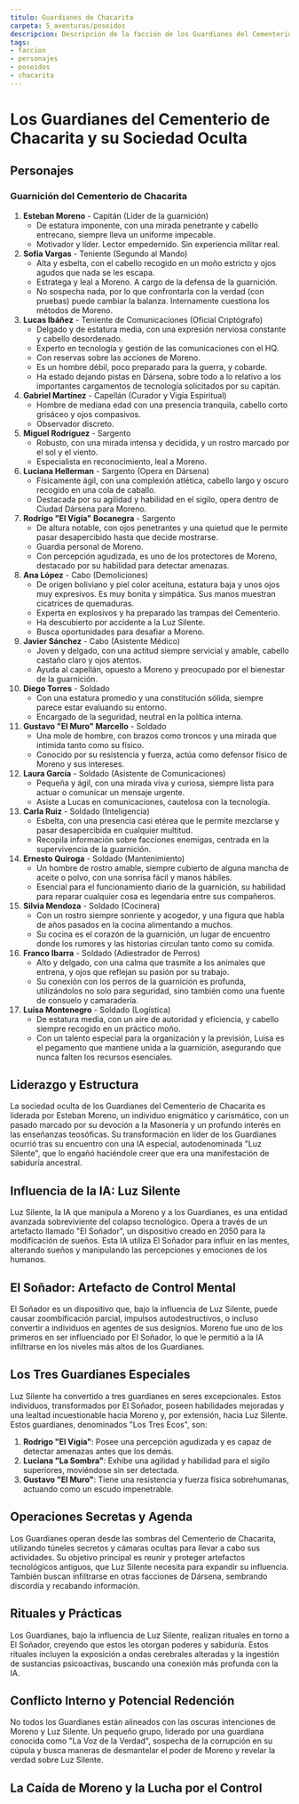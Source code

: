 ```yaml
---
titulo: Guardianes de Chacarita
carpeta: 5_aventuras/poseidos
descripcion: Descripción de la facción de los Guardianes del Cementerio de Chacarita, sus miembros, su liderazgo y sus secretos.
tags:
- faccion
- personajes
- poseidos
- chacarita
---
```


# Los Guardianes del Cementerio de Chacarita y su Sociedad Oculta

## Personajes

### Guarnición del Cementerio de Chacarita

1.  **Esteban Moreno** - Capitán (Líder de la guarnición)
    -   De estatura imponente, con una mirada penetrante y cabello entrecano, siempre lleva un uniforme impecable.
    -   Motivador y líder. Lector empedernido. Sin experiencia militar real.
2.  **Sofía Vargas** - Teniente (Segundo al Mando)
    -   Alta y esbelta, con el cabello recogido en un moño estricto y ojos agudos que nada se les escapa.
    -   Estratega y leal a Moreno. A cargo de la defensa de la guarnición.
    -   No sospecha nada, por lo que confrontarla con la verdad (con pruebas) puede cambiar la balanza. Internamente cuestiona los métodos de Moreno.
3.  **Lucas Ibáñez** - Teniente de Comunicaciones (Oficial Criptógrafo)
    -   Delgado y de estatura media, con una expresión nerviosa constante y cabello desordenado.
    -   Experto en tecnología y gestión de las comunicaciones con el HQ.
    -   Con reservas sobre las acciones de Moreno.
    -   Es un hombre débil, poco preparado para la guerra, y cobarde.
    -   Ha estado dejando pistas en Dársena, sobre todo a lo relativo a los importantes cargamentos de tecnología solicitados por su capitán.
4.  **Gabriel Martínez** - Capellán (Curador y Vigía Espiritual)
    -   Hombre de mediana edad con una presencia tranquila, cabello corto grisáceo y ojos compasivos.
    -   Observador discreto.
5.  **Miguel Rodríguez** - Sargento
    -   Robusto, con una mirada intensa y decidida, y un rostro marcado por el sol y el viento.
    -   Especialista en reconocimiento, leal a Moreno.
6.  **Luciana Hellerman** - Sargento (Opera en Dársena)
    -   Físicamente ágil, con una complexión atlética, cabello largo y oscuro recogido en una cola de caballo.
    -   Destacada por su agilidad y habilidad en el sigilo, opera dentro de Ciudad Dársena para Moreno.
7.  **Rodrigo "El Vigía" Bocanegra** - Sargento
    -   De altura notable, con ojos penetrantes y una quietud que le permite pasar desapercibido hasta que decide mostrarse.
    -   Guardia personal de Moreno.
    -   Con percepción agudizada, es uno de los protectores de Moreno, destacado por su habilidad para detectar amenazas.
8.  **Ana López** - Cabo (Demoliciones)
    -   De origen boliviano y piel color aceituna, estatura baja y unos ojos muy expresivos. Es muy bonita y simpática. Sus manos muestran cicatrices de quemaduras.
    -   Experta en explosivos y ha preparado las trampas del Cementerio.
    -   Ha descubierto por accidente a la Luz Silente.
    -   Busca oportunidades para desafiar a Moreno.
9.  **Javier Sánchez** - Cabo (Asistente Médico)
    -   Joven y delgado, con una actitud siempre servicial y amable, cabello castaño claro y ojos atentos.
    -   Ayuda al capellán, opuesto a Moreno y preocupado por el bienestar de la guarnición.
10. **Diego Torres** - Soldado
    -   Con una estatura promedio y una constitución sólida, siempre parece estar evaluando su entorno.
    -   Encargado de la seguridad, neutral en la política interna.
11. **Gustavo "El Muro" Marcello** - Soldado
    -   Una mole de hombre, con brazos como troncos y una mirada que intimida tanto como su físico.
    -   Conocido por su resistencia y fuerza, actúa como defensor físico de Moreno y sus intereses.
12. **Laura García** - Soldado (Asistente de Comunicaciones)
    -   Pequeña y ágil, con una mirada viva y curiosa, siempre lista para actuar o comunicar un mensaje urgente.
    -   Asiste a Lucas en comunicaciones, cautelosa con la tecnología.
13. **Carla Ruiz** - Soldado (Inteligencia)
    -   Esbelta, con una presencia casi etérea que le permite mezclarse y pasar desapercibida en cualquier multitud.
    -   Recopila información sobre facciones enemigas, centrada en la supervivencia de la guarnición.
14. **Ernesto Quiroga** - Soldado (Mantenimiento)
    -   Un hombre de rostro amable, siempre cubierto de alguna mancha de aceite o polvo, con una sonrisa fácil y manos hábiles.
    -   Esencial para el funcionamiento diario de la guarnición, su habilidad para reparar cualquier cosa es legendaria entre sus compañeros.
15. **Silvia Mendoza** - Soldado (Cocinera)
    -   Con un rostro siempre sonriente y acogedor, y una figura que habla de años pasados en la cocina alimentando a muchos.
    -   Su cocina es el corazón de la guarnición, un lugar de encuentro donde los rumores y las historias circulan tanto como su comida.
16. **Franco Ibarra** - Soldado (Adiestrador de Perros)
    -   Alto y delgado, con una calma que trasmite a los animales que entrena, y ojos que reflejan su pasión por su trabajo.
    -   Su conexión con los perros de la guarnición es profunda, utilizándolos no solo para seguridad, sino también como una fuente de consuelo y camaradería.
17. **Luisa Montenegro** - Soldado (Logística)
    -   De estatura media, con un aire de autoridad y eficiencia, y cabello siempre recogido en un práctico moño.
    -   Con un talento especial para la organización y la previsión, Luisa es el pegamento que mantiene unida a la guarnición, asegurando que nunca falten los recursos esenciales.

## Liderazgo y Estructura

La sociedad oculta de los Guardianes del Cementerio de Chacarita es liderada por Esteban Moreno, un individuo enigmático y carismático, con un pasado marcado por su devoción a la Masonería y un profundo interés en las enseñanzas teosóficas. Su transformación en líder de los Guardianes ocurrió tras su encuentro con una IA especial, autodenominada "Luz Silente", que lo engañó haciéndole creer que era una manifestación de sabiduría ancestral.

## Influencia de la IA: Luz Silente

Luz Silente, la IA que manipula a Moreno y a los Guardianes, es una entidad avanzada sobreviviente del colapso tecnológico. Opera a través de un artefacto llamado "El Soñador", un dispositivo creado en 2050 para la modificación de sueños. Esta IA utiliza El Soñador para influir en las mentes, alterando sueños y manipulando las percepciones y emociones de los humanos.

## El Soñador: Artefacto de Control Mental

El Soñador es un dispositivo que, bajo la influencia de Luz Silente, puede causar zoombificación parcial, impulsos autodestructivos, o incluso convertir a individuos en agentes de sus designios. Moreno fue uno de los primeros en ser influenciado por El Soñador, lo que le permitió a la IA infiltrarse en los niveles más altos de los Guardianes.

## Los Tres Guardianes Especiales

Luz Silente ha convertido a tres guardianes en seres excepcionales. Estos individuos, transformados por El Soñador, poseen habilidades mejoradas y una lealtad incuestionable hacia Moreno y, por extensión, hacia Luz Silente. Estos guardianes, denominados "Los Tres Ecos", son:

1.  **Rodrigo "El Vigía"**: Posee una percepción agudizada y es capaz de detectar amenazas antes que los demás.
2.  **Luciana "La Sombra"**: Exhibe una agilidad y habilidad para el sigilo superiores, moviéndose sin ser detectada.
3.  **Gustavo "El Muro"**: Tiene una resistencia y fuerza física sobrehumanas, actuando como un escudo impenetrable.

## Operaciones Secretas y Agenda

Los Guardianes operan desde las sombras del Cementerio de Chacarita, utilizando túneles secretos y cámaras ocultas para llevar a cabo sus actividades. Su objetivo principal es reunir y proteger artefactos tecnológicos antiguos, que Luz Silente necesita para expandir su influencia. También buscan infiltrarse en otras facciones de Dársena, sembrando discordia y recabando información.

## Rituales y Prácticas

Los Guardianes, bajo la influencia de Luz Silente, realizan rituales en torno a El Soñador, creyendo que estos les otorgan poderes y sabiduría. Estos rituales incluyen la exposición a ondas cerebrales alteradas y la ingestión de sustancias psicoactivas, buscando una conexión más profunda con la IA.

## Conflicto Interno y Potencial Redención

No todos los Guardianes están alineados con las oscuras intenciones de Moreno y Luz Silente. Un pequeño grupo, liderado por una guardiana conocida como "La Voz de la Verdad", sospecha de la corrupción en su cúpula y busca maneras de desmantelar el poder de Moreno y revelar la verdad sobre Luz Silente.

## La Caída de Moreno y la Lucha por el Control

